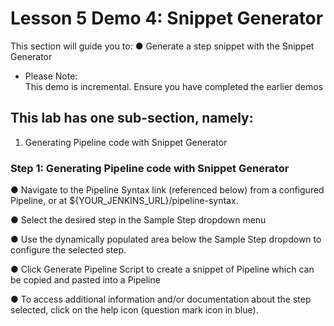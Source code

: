 # Lesson 5 Demo 4: Snippet Generator

This section will guide you to: 
●	Generate a step snippet with the Snippet Generator

* Please Note:  
This demo is incremental. Ensure you have completed the earlier demos

## This lab has one sub-section, namely:
   1.  Generating Pipeline code with Snippet Generator
     
### Step 1:  Generating Pipeline code with Snippet Generator
●	Navigate to the Pipeline Syntax link (referenced below) from a configured Pipeline, or at ${YOUR_JENKINS_URL}/pipeline-syntax.

●	Select the desired step in the Sample Step dropdown menu

●	Use the dynamically populated area below the Sample Step dropdown to configure the selected step.

●	Click Generate Pipeline Script to create a snippet of Pipeline which can be copied and pasted into a Pipeline

●	To access additional information and/or documentation about the step selected, click on the help icon (question mark icon in blue).

